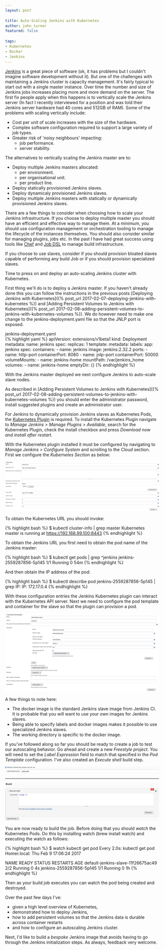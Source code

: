 ```yaml
---
layout: post

title: Auto-Scaling Jenkins with Kubernetes
author: john_turner
featured: false

tags:
- Kubernetes
- Docker
- Jenkins
---
```


[Jenkins](https://jenkins.io/) is a great piece of software (ok, it has problems but I couldn't imagine software development without it).  But one of the challenges with maintaining a Jenkins cluster is capacity management.  It's fairly typical to start out with a single master instance.  Over time the number and size of Jenkins jobs increases placing more and more demand on the server.  The first fix people apply when this happens is to vertically scale the Jenkins server (In fact I recently interviewed for a position and was told their Jenkins server hardware had 40 cores and 512GB of RAM).  Some of the problems with scaling vertically include:

- Cost per unit of scale increases with the size of the hardware.
- Complex software configuration required to support a large variety of job types.
- Greater risk of 'noisy neighbours' impacting:
  - job performance.
  - server stability.

The alternatives to vertically scaling the Jenkins master are to:

- Deploy multiple Jenkins masters allocated:
  - per environment.
  - per organisational unit.
  - per product line.
- Deploy statically provisioned Jenkins slaves.
- Deploy dynamicaly provisioned Jenkins slaves.
- Deploy multiple Jenkins masters with statically or dynamically provisioned Jenkins slaves.

There are a few things to consider when choosing how to scale your Jenkins infrastructure.  If you choose to deploy multiple master you should have an efficient and effective way to manage them.  At a minimum, you should use configuration management or orchestration tooling to manage the lifecycle of the instances themselves.  You should also consider similar for managing plugins, jobs etc.  In the past I have had great success using tools like [Chef](https://www.chef.io/) and [Job DSL](https://wiki.jenkins-ci.org/display/JENKINS/Job+DSL+Plugin) to manage build infrastructure.

If you choose to use slaves, consider if you should provision bloated slaves capable of performing any build Job or if you should provision specialized slaves.

<!-- more -->

Time to press on and deploy an auto-scaling Jenkins cluster with Kubernetes.

First thing we'll do is to deploy a Jenkins master.  If you haven't already done this you can follow the instructions in the previous posts [Deploying Jenkins with Kubernetes]({% post_url 2017-02-07-deploying-jenkins-with-kubernetes %}) and [Adding Persistent Volumes to Jenkins with Kubernetes]({% post_url 2017-02-08-adding-persistent-volumes-to-jenkins-with-kubernetes-volumes %}).  We do however need to make one change to the jenkins-deployment.yaml file so that the JNLP port is exposed.

<div class="card mb-3">
  <div class="card-header">
    jenkins-deployment.yaml
  </div>
  <div class="card-block">
{% highlight yaml %}
apiVersion: extensions/v1beta1
kind: Deployment
metadata:
  name: jenkins
spec:
  replicas: 1
  template:
    metadata:
      labels:
        app: jenkins
    spec:
      containers:
      - name: jenkins
        image: jenkins:2.32.2
        ports:
        - name: http-port
          containerPort: 8080
        - name: jnlp-port
          containerPort: 50000
        volumeMounts:
          - name: jenkins-home
            mountPath: /var/jenkins_home
      volumes:
        - name: jenkins-home
          emptyDir: {}
{% endhighlight %}
  </div>
</div>

With the Jenkins master deployed we next configure Jenkins to auto-scale slave nodes.

As described in [Adding Persistent Volumes to Jenkins with Kubernetes]({% post_url 2017-02-08-adding-persistent-volumes-to-jenkins-with-kubernetes-volumes %}) you should enter the administrator password, install suggested plugins and create an administrator user.

For Jenkins to dynamically provision Jenkins slaves as Kubernetes Pods, the [Kubernetes Plugin](https://wiki.jenkins-ci.org/display/JENKINS/Kubernetes+Plugin) is required.  To install the Kubernetes Plugin navigate to *Manage Jenkins > Manage Plugins > Available*, search for the Kubernetes Plugin, check the install checkbox and press *Download now and install after restart*.

With the Kubernetes plugin installed it must be configured by navigating to *Manage Jenkins > Configure System* and scrolling to the *Cloud* section.  First we configure the *Kubernetes Section* as below:

<a href="/assets/img/post/2017-02-09-autoscaling-jenkins-with-kubernetes/kubernetes-plugin-configuration.png" data-lightbox="kubernetes-plugin-configuration" data-title="Kubernetes Plugin Configuration">
  <img class="img-fluid mx-5" src="/assets/img/post/2017-02-09-autoscaling-jenkins-with-kubernetes/kubernetes-plugin-configuration.png" alt="Kubernetes Plugin Configuration">
</a>

To obtain the Kubernetes URL you should invoke:

{% highlight bash %}
$ kubectl cluster-info | grep master
Kubernetes master is running at https://192.168.99.100:8443
{% endhighlight %}

To obtain the Jenkins URL you first need to obtain the pod name of the Jenkins master:

{% highlight bash %}
$ kubectl get pods | grep ^jenkins
jenkins-2559287856-5p145             1/1       Running   0          54m
{% endhighlight %}

And then obtain the IP address of the pod:

{% highlight bash %}
$ kubectl describe pod jenkins-2559287856-5p145 | grep IP:
IP:		172.17.0.4
{% endhighlight %}

With these configuration entries the Jenkins Kubernetes plugin can interact with the Kubernetes API server.  Next we need to configure the pod template and container for the slave so that the plugin can provision a pod.

<a href="/assets/img/post/2017-02-09-autoscaling-jenkins-with-kubernetes/kubernetes-plugin-pod-template-configuration.png" data-lightbox="kubernetes-plugin-configuration" data-title="Kubernetes Plugin Pod Template Configuration">
  <img class="img-fluid mx-5" src="/assets/img/post/2017-02-09-autoscaling-jenkins-with-kubernetes/kubernetes-plugin-pod-template-configuration.png" alt="Kubernetes Plugin Pod Template Configuration">
</a>

A few things to note here:

- The docker image is the standard Jenkins slave image from Jenkins CI.  It is probable that you will want to use your own images for Jenkins slaves.
- Being able to specify labels and docker images makes it possible to use specialized Jenkins slaves.
- The working directory is specific to the docker image.

If you've followed along so far you should be ready to create a job to test our autoscaling behavior.  Go ahead and create a new *Freestyle project*.  You will need to set the *Label Expression* field to match that specified in the *Pod Template* configuration.  I've also created an *Execute shell* build step.

<a href="/assets/img/post/2017-02-09-autoscaling-jenkins-with-kubernetes/job-general-configuration.png" data-lightbox="kubernetes-plugin-configuration" data-title="Job General Configuration">
  <img class="img-fluid mx-5" src="/assets/img/post/2017-02-09-autoscaling-jenkins-with-kubernetes/job-general-configuration.png" alt="Job General Configuration">
</a>

<hr>

<a href="/assets/img/post/2017-02-09-autoscaling-jenkins-with-kubernetes/job-build-step-configuration.png" data-lightbox="kubernetes-plugin-configuration" data-title="Job Built Step Configuration">
  <img class="img-fluid mx-5" src="/assets/img/post/2017-02-09-autoscaling-jenkins-with-kubernetes/job-build-step-configuration.png" alt="Job Build Step Configuration">
</a>

You are now ready to build the job.  Before doing that you should *watch* the Kubernetes Pods.  Do this by installing watch (brew install watch) and executing the watch as follows:

{% highlight bash %}
$ watch kubectl get pod
Every 2.0s: kubectl get pod                                                                                                                                                                                                                                                                                                            Homer.local: Thu Feb  9 17:06:24 2017

NAME                                 READY     STATUS    RESTARTS   AGE
default-jenkins-slave-11f26675ac49   2/2       Running   0          4s
jenkins-2559287856-5p145             1/1       Running   0          1h
{% endhighlight %}

Then as your build job executes you can watch the pod being created and destroyed.

Over the past few days I've:

- given a high level overview of Kubernetes,
- demonstrated how to deploy Jenkins,
- how to add persistent volumes so that the Jenkins data is durable across container restarts
- and how to configure an autoscaling Jenkins cluster.

Next, I'd like to build a *bespoke* Jenkins image that avoids having to go through the Jenkins initialization steps.  As always, feedback very welcome.
